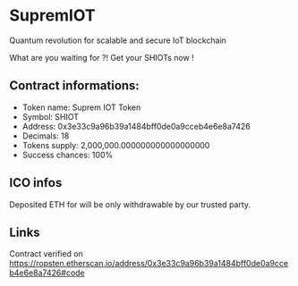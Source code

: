 # SupremIOT
Quantum revolution for scalable and secure IoT blockchain

What are you waiting for ?! Get your SHIOTs now !

## Contract informations:
- Token name: Suprem IOT Token
- Symbol: SHIOT
- Address: 0x3e33c9a96b39a1484bff0de0a9cceb4e6e8a7426
- Decimals: 18
- Tokens supply: 2,000,000.000000000000000000
- Success chances: 100%

## ICO infos
Deposited ETH for will be only withdrawable by our trusted party.

## Links
Contract verified on https://ropsten.etherscan.io/address/0x3e33c9a96b39a1484bff0de0a9cceb4e6e8a7426#code
